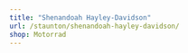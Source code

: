 ```yaml
---
title: "Shenandoah Hayley-Davidson"
url: /staunton/shenandoah-hayley-davidson/
shop: Motorrad
---
```

